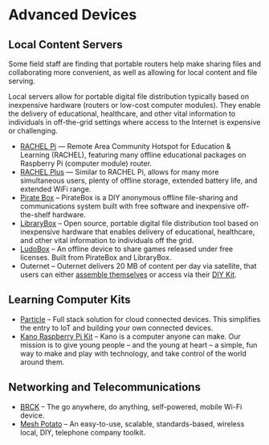 # Advanced Devices

## Local Content Servers

Some field staff are finding that portable routers help make sharing files and collaborating more convenient, as well as allowing for local content and file serving.

Local servers allow for portable digital file distribution typically based on inexpensive hardware (routers or low-cost computer modules). They enable the delivery of educational, healthcare, and other vital information to individuals in off-the-grid settings where access to the Internet is expensive or challenging.

- [RACHEL Pi](https://racheloffline.org/products/rachel-pi-complete-server-package) — Remote Area Community Hotspot for Education & Learning (RACHEL), featuring many offline educational packages on Raspberry Pi (computer module) router.
- [RACHEL Plus](https://racheloffline.org/products/rachel-plus) — Similar to RACHEL Pi, allows for many more simultaneous users, plenty of offline storage, extended battery life, and extended WiFi range.
- [Pirate Box](http://piratebox.cc/) – PirateBox is a DIY anonymous offline file-sharing and communications system built with free software and inexpensive off-the-shelf hardware.
- [LibraryBox](http://librarybox.us/) – Open source, portable digital file distribution tool based on inexpensive hardware that enables delivery of educational, healthcare, and other vital information to individuals off the grid.
- [LudoBox](http://leschiensdelenfer.org/la-ludobox/ludobox-fr/) – An offline device to share games released under free licenses. Built from PirateBox and LibraryBox.
- Outernet – Outernet delivers 20 MB of content per day via satellite, that users can either [assemble themselves](https://store.outernet.is/products/deluxe-outernet-diy-receiver-kit) or access via their [DIY Kit](https://store.outernet.is/products/deluxe-outernet-diy-receiver-kit).

## Learning Computer Kits

- [Particle](https://www.particle.io/) – Full stack solution for cloud connected devices. This simplifies the entry to IoT and building your own connected devices.
- [Kano Raspberry Pi Kit](http://www.kano.me/) – Kano is a computer anyone can make. Our mission is to give young people – and the young at heart – a simple, fun way to make and play with technology, and take control of the world around them.

## Networking and Telecommunications

- [BRCK](http://www.brck.com/) – The go anywhere, do anything, self-powered, mobile Wi-Fi device.
- [Mesh Potato](http://villagetelco.org/mesh-potato/) – An easy-to-use, scalable, standards-based, wireless local, DIY, telephone company toolkit.